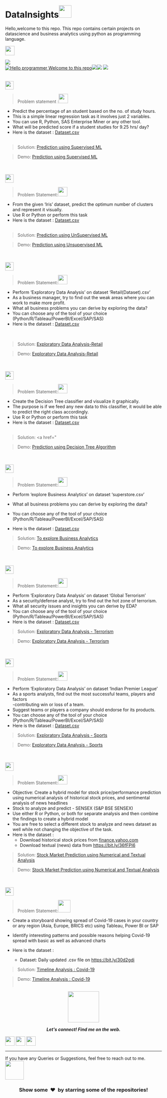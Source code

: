 # DataInsights<img src="https://media.giphy.com/media/l378c04F2fjeZ7vH2/giphy.gif" width="40" height="40" />

Hello,welcome to this repo. This repo contains certain projects on datascience and business analytics using python as programming language.<br>

<img height="30" src="https://img.shields.io/badge/The Sparks Foundation-black.svg?&style=for-the-badge&logo=TheSparksFoundation&logoColor=white" />

[![](https://img.shields.io/badge/Author-NikitaAgarwall-green.svg)](https://github.com/nikita0098)<br>
[![Hello programmer Welcome to this repo](https://img.shields.io/badge/Hello!-Welcome_to_this_repo-brightgreen.svg?style=flat&logo=github)](https://github.com/kushal997-das)![](https://img.shields.io/badge/Programming_Language-Python-orange.svg)![](https://img.shields.io/badge/GoogleCollab-100-orange.svg)
[![](https://img.shields.io/badge/Followme-Github-green.svg)](https://github.com/nikita0098)
<br><br><br>
<img height="27" src="https://img.shields.io/badge/Prediction using Supervised ML -Level  Beginner-green.svg?&style=for-the-badge&logo=TheSparksFoundation&logoColor=red"/>
<br>
> Problem statement :<img src="https://media.giphy.com/media/SYQFjIKXTL6f2HoJIh/giphy.gif" width="30" height="30" />
- Predict the percentage of an student based on the no. of study hours. <br>
- This is a simple linear regression task as it involves just 2 variables.<br>
- You can use R, Python, SAS Enterprise Miner or any other tool.<br>
- What will be predicted score if a student studies for 9.25 hrs/ day? <br>
- Here is the dataset :
<a href="">Dataset.csv</a><br><br>
> Solution:
<a href="###"> Prediction using Supervised ML</a>

>Demo:
<a href="###">Prediction using Supervised ML</a>

<br><br>
<img height="27" src="https://img.shields.io/badge/Prediction using Unsupervised ML -Level  Beginner-green.svg?&style=for-the-badge&logo=TheSparksFoundation&logoColor=blue"/>
<br>

> Problem Statement:<img src="https://media.giphy.com/media/dW6ut0Ki1UYlMwOWQO/giphy.gif" width="30" height="30" />
- From the given ‘Iris’ dataset, predict the optimum number of clusters and
represent it visually.<br>
- Use R or Python or perform this task<br>
- Here is the dataset :
<a href="">Dataset.csv</a><br><br>
> Solution:
<a href=""> Prediction using UnSupervised ML</a>

> Demo:
<a href="">Prediction using Unsupervised ML</a>

<br><br>
<img height="27" src="https://img.shields.io/badge/Exploratory Data Analysis (Retail) -Level  Beginner-green.svg?&style=for-the-badge&logo=TheSparksFoundation&logoColor=blue"/>
<br>

> Problem Statement:<img src="https://media.giphy.com/media/9RXPshn9wvWYewrgdW/giphy.gif" width="30" height="30" />
- Perform ‘Exploratory Data Analysis’ on dataset ‘Retail(Dataset).csv’ <br>
- As a business manager, try to find out the weak areas where you can work to
make more profit.<br>
- What all business problems you can derive by exploring the data?<br>
- You can choose any of the tool of your choice<br>
(Python/R/Tableau/PowerBI/Excel/SAP/SAS)<br>
- Here is the dataset :
<a href="">Dataset.csv</a><br><br><br>
> Solution:
<a href=""> Exploratory Data Analysis-Retail</a>

> Demo:
<a href="">Exploratory Data Analysis-Retail</a>

<br><br>
<img height="27" src="https://img.shields.io/badge/Prediction using Decision Tree Algorithm -Level  Intermediate-orange.svg?&style=for-the-badge&logo=TheSparksFoundation&logoColor=blue"/>
<br>

> Problem Statement:<img src="https://media.giphy.com/media/XpRoPjGRLHgZCiIg0K/giphy.gif" width="30" height="30" />
- Create the Decision Tree classifier and visualize it graphically.<br>
- The purpose is if we feed any new data to this classifier, it would be able to
predict the right class accordingly. <br>
- Use R or Python or perform this task<br>
- Here is the dataset :
<a href="">Dataset.csv</a><br><br>
> Solution:
<a href=" </a>

> Demo:
<a href="">Prediction using Decision Tree Algorithm</a>

<br><br>
<img height="27" src="https://img.shields.io/badge/To explore Business Analytics -Level  Intermediate-orange.svg?&style=for-the-badge&logo=TheSparksFoundation&logoColor=blue"/>
<br>

> Problem Statement:<img src="https://media.giphy.com/media/l0HlF2o9BkUO7da8w/giphy.gif" width="30" height="30" />
- Perform ‘explore Business Analytics’ on dataset ‘superstore.csv’ <br>

- What all business problems you can derive by exploring the data?<br>
- You can choose any of the tool of your choice<br>
(Python/R/Tableau/PowerBI/Excel/SAP/SAS)<br>
- Here is the dataset :
<a href="">Dataset.csv</a><br>
> Solution:
<a href="">To explore Business Analytics </a>

> Demo:
<a href="">To explore Business Analytics</a>

<br><br>
<img height="27" src="https://img.shields.io/badge/Exploratory Data Analysis (Terrorism) -Level  Intermediate-orange.svg?&style=for-the-badge&logo=TheSparksFoundation&logoColor=blue"/>
<br>

> Problem Statement:<img src="https://media.giphy.com/media/3o6Ztdtrt1zRkoRIOs/giphy.gif" width="30" height="30" />
- Perform ‘Exploratory Data Analysis’ on dataset ‘Global Terrorism’ <br>
- As a security/defense analyst, try to find out the hot zone of terrorism.<br>
- What all security issues and insights you can derive by EDA?<br>
- You can choose any of the tool of your choice
(Python/R/Tableau/PowerBI/Excel/SAP/SAS)<br>
- Here is the dataset :
<a href="">Dataset.csv</a><br>
> Solution:
<a href="">Exploratory Data Analysis - Terrorism</a>

> Demo:
<a href=" ">Exploratory Data Analysis - Terrorism</a>

<br><br>
<img height="27" src="https://img.shields.io/badge/Exploratory Data Analysis (Sports) -Level  Advanced-red.svg?&style=for-the-badge&logo=TheSparksFoundation&logoColor=blue"/>
<br>

> Problem Statement:<img src="https://media.giphy.com/media/jsTgk136sV71K/giphy.gif" width="30" height="30" />
- Perform ‘Exploratory Data Analysis’ on dataset ‘Indian Premier League’<br>
- As a sports analysts, find out the most successful teams, players and factors<br>
-contributing win or loss of a team.<br>
- Suggest teams or players a company should endorse for its products.<br>
- You can choose any of the tool of your choice
(Python/R/Tableau/PowerBI/Excel/SAP/SAS)<br>
- Here is the dataset :
<a href="https://bit.ly/34SRn3b">Dataset.csv</a><br>
> Solution:
<a href="">Exploratory Data Analysis - Sports</a>

> Demo:
<a href="">Exploratory Data Analysis - Sports</a>

<br><br>
<img height="27" src="https://img.shields.io/badge/Stock Market Prediction using Numerical and Textual Analysis -Level  Advanced-red.svg?&style=for-the-badge&logo=TheSparksFoundation&logoColor=blue"/>
<br>

> Problem Statement:<img src="https://media.giphy.com/media/S3n6idriKtiFbZyqve/giphy.gif" width="30" height="30" />
- Objective: Create a hybrid model for stock price/performance prediction
using numerical analysis of historical stock prices, and sentimental analysis of
news headlines <br>
- Stock to analyze and predict - SENSEX (S&P BSE SENSEX)<br>
- Use either R or Python, or both for separate analysis and then combine the
findings to create a hybrid model<br>
- You are free to select a different stock to analyze and news dataset as well
while not changing the objective of the task.<br>
- Here is the dataset :
  - Download historical stock prices from <a href="https://in.finance.yahoo.com/quote/%5EBSESN/history/">finance.yahoo.com</a><br>
  - Download textual (news) data from https://bit.ly/36fFPI6
</a><br>
> Solution:
<a href="">Stock Market Prediction using Numerical and Textual Analysis</a>

> Demo:
<a href="">Stock Market Prediction using Numerical and Textual Analysis</a>

<br><br>
<img height="27" src="https://img.shields.io/badge/Timeline Analysis: COVID 19 -Level  Advanced-red.svg?&style=for-the-badge&logo=TheSparksFoundation&logoColor=blue"/>
<br>

> Problem Statement:<img src="https://media.giphy.com/media/S8m47FJKbh2ihD6Mi3/giphy.gif" width="40" height="40" />
- Create a storyboard showing spread of Covid-19 cases in your country or any
region (Asia, Europe, BRICS etc) using Tableau, Power BI or SAP <br>

- Identify interesting patterns and possible reasons helping Covid-19 spread with
basic as well as advanced charts <br>
- Here is the dataset :

  - Dataset: Daily updated .csv file on https://bit.ly/30d2gdi <br>  
> Solution:
<a href="">Timeline Analysis : Covid-19 </a>

> Demo:
<a href="">Timeline Analysis : Covid-19</a>
<br><br>

<p align="center"><img src="https://media.giphy.com/media/VJxfRqtpbbPMaa1Sgq/giphy.gif" width="100" height="100" />
<p align="center">
  <b><i>Let's connect! Find me on the web.</i></b>

[<img height="30" src = "https://img.shields.io/badge/gmail-c14438?&style=for-the-badge&logo=gmail&logoColor=white">][gmail] 
[<img height="30" src="https://img.shields.io/badge/linkedin-blue.svg?&style=for-the-badge&logo=linkedin&logoColor=white" />][LinkedIn]
[<img height="30" src="https://img.shields.io/badge/github-black.svg?&style=for-the-badge&logo=github&logoColor=white" />][Github]
<br />
<hr />

[gmail]: mailto:nikitaagarwall612@gmail.com
[linkedin]: https://www.linkedin.com/in/nikita-agarwall-54160616b/
[github]: https://github.com/nikita0098/



  
If you have any Queries or Suggestions, feel free to reach out to me.<img src="https://media.giphy.com/media/l4SVvgWOQwhloy6US2/giphy.gif" width="60" height="60" />

<h3 align="center">Show some &nbsp;❤️&nbsp; by starring some of the repositories!</h3>

